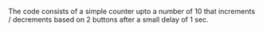 The code consists of a simple counter upto a number of 10 that increments / decrements based on 2 buttons after a small delay of 1 sec.